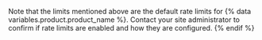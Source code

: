
Note that the limits mentioned above are the default rate limits for {% data variables.product.product_name %}. Contact your site administrator to confirm if rate limits are enabled and how they are configured.
{% endif %}
